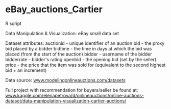 # eBay_auctions_Cartier
R script

Data Manipulation & Visualization: eBay small data set

Dataset attributes:
auctionid  - unique identifier of an auction
bid        - the proxy bid placed by a bidder
bidtime    - the time in days at which the bid was placed (from the start of the auction)
bidder     - username of the bidder
bidderrate - bidder's rating
openbid    - the opening bid (set by the seller)
price      - the price that the item was sold for (equivalent to the second highest bid + an increment) 


Data source: www.modelingonlineauctions.com/datasets 

Full project with recommendation for buyers/seller be found at: 
www.kaggle.com/elenapetrova/d/onlineauctions/online-auctions-dataset/data-manipulation-visualization-cartier-auctions/
